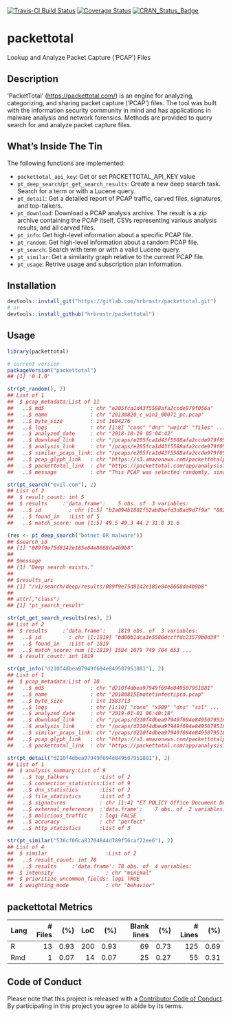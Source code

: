 
[![Travis-CI Build
Status](https://travis-ci.org/hrbrmstr/packettotal.svg?branch=master)](https://travis-ci.org/hrbrmstr/packettotal)
[![Coverage
Status](https://codecov.io/gh/hrbrmstr/packettotal/branch/master/graph/badge.svg)](https://codecov.io/gh/hrbrmstr/packettotal)
[![CRAN\_Status\_Badge](https://www.r-pkg.org/badges/version/packettotal)](https://cran.r-project.org/package=packettotal)

# packettotal

Lookup and Analyze Packet Capture (‘PCAP’) Files

## Description

‘PacketTotal’ (<https://packettotal.com/>) is an engine for analyzing,
categorizing, and sharing packet capture (‘PCAP’) files. The tool was
built with the information security community in mind and has
applications in malware analysis and network forensics. Methods are
provided to query search for and analyze packet capture files.

## What’s Inside The Tin

The following functions are implemented:

  - `packettotal_api_key`: Get or set PACKETTOTAL\_API\_KEY value
  - `pt_deep_search`/`pt_get_search_results`: Create a new deep search
    task. Search for a term or with a Lucene query.
  - `pt_detail`: Get a detailed report of PCAP traffic, carved files,
    signatures, and top-talkers.
  - `pt_download`: Download a PCAP analysis archive. The result is a zip
    archive containing the PCAP itself, CSVs representing various
    analysis results, and all carved files.
  - `pt_info`: Get high-level information about a specific PCAP file.
  - `pt_random`: Get high-level information about a random PCAP file.
  - `pt_search`: Search with term or with a valid Lucene query.
  - `pt_similar`: Get a similarity graph relative to the current PCAP
    file.
  - `pt_usage`: Retrive usage and subscription plan information.

## Installation

``` r
devtools::install_git("https://gitlab.com/hrbrmstr/packettotal.git")
# or
devtools::install_github("hrbrmstr/packettotal")
```

## Usage

``` r
library(packettotal)

# current version
packageVersion("packettotal")
## [1] '0.1.0'
```

``` r
str(pt_random(), 2)
## List of 1
##  $ pcap_metadata:List of 11
##   ..$ md5               : chr "e205fca1d43f5588afa2ccde979f056a"
##   ..$ name              : chr "20130820_c_win1_00071_pc.pcap"
##   ..$ byte_size         : int 1694276
##   ..$ logs              : chr [1:8] "conn" "dns" "weird" "files" ...
##   ..$ analyzed_date     : chr "2018-10-19 05:04:42"
##   ..$ download_link     : chr "/pcaps/e205fca1d43f5588afa2ccde979f056a/download"
##   ..$ analysis_link     : chr "/pcaps/e205fca1d43f5588afa2ccde979f056a/analysis"
##   ..$ similar_pcaps_link: chr "/pcaps/e205fca1d43f5588afa2ccde979f056a/similar"
##   ..$ pcap_glyph_link   : chr "https://s3.amazonaws.com/packettotalpub/files/e205fca1d43f5588afa2ccde979f056a/pcap-mosaic.png"
##   ..$ packettotal_link  : chr "https://packettotal.com/app/analysis?id=e205fca1d43f5588afa2ccde979f056a"
##   ..$ message           : chr "This PCAP was selected randomly, since no id was specified."
```

``` r
str(pt_search("evil.com"), 2)
## List of 2
##  $ result_count: int 5
##  $ results     :'data.frame':    5 obs. of  3 variables:
##   ..$ id         : chr [1:5] "b2a094b1882f52ab8befd3d8ad9d7f9a" "0826bfbd4a68519945b9af594a5a87d7" "385b9a5b3da0d56260f2be329e110795" "8e13e95bc12ad8415c4d8e8d313affac" ...
##   ..$ found_in   :List of 5
##   ..$ match_score: num [1:5] 49.5 49.3 44.2 31.8 31.6
```

``` r
(res <- pt_deep_search("botnet OR malware"))
## $search_id
## [1] "089f9e75d8142e185e84e8668da4b9b8"
## 
## $message
## [1] "Deep search exists."
## 
## $results_uri
## [1] "/v1/search/deep/results/089f9e75d8142e185e84e8668da4b9b8"
## 
## attr(,"class")
## [1] "pt_search_result"

str(pt_get_search_results(res), 2)
## List of 2
##  $ results     :'data.frame':    1819 obs. of  3 variables:
##   ..$ id         : chr [1:1819] "bd00b1dca3e5586dccffdc23579b0d39" "ba796317651f2064b1ca193e6e2cf947" "52419b8eba8af8fe502f8be324b67cb8" "da0023e2c4ca40ac480a4fdb930e7745" ...
##   ..$ found_in   :List of 1819
##   ..$ match_score: num [1:1819] 1584 1079 749 704 653 ...
##  $ result_count: int 1819
```

``` r
str(pt_info("d210f4dbea97949f694e849507951881"), 2)
## List of 1
##  $ pcap_metadata:List of 10
##   ..$ md5               : chr "d210f4dbea97949f694e849507951881"
##   ..$ name              : chr "20180815Emotetinfectipca.pcap"
##   ..$ byte_size         : int 1583713
##   ..$ logs              : chr [1:10] "conn" "x509" "dns" "ssl" ...
##   ..$ analyzed_date     : chr "2019-01-01 06:40:18"
##   ..$ download_link     : chr "/pcaps/d210f4dbea97949f694e849507951881/download"
##   ..$ analysis_link     : chr "/pcaps/d210f4dbea97949f694e849507951881/analysis"
##   ..$ similar_pcaps_link: chr "/pcaps/d210f4dbea97949f694e849507951881/similar"
##   ..$ pcap_glyph_link   : chr "https://s3.amazonaws.com/packettotalpub/files/d210f4dbea97949f694e849507951881/pcap-mosaic.png"
##   ..$ packettotal_link  : chr "https://packettotal.com/app/analysis?id=d210f4dbea97949f694e849507951881"
```

``` r
str(pt_detail("d210f4dbea97949f694e849507951881"), 2)
## List of 1
##  $ analysis_summary:List of 9
##   ..$ top_talkers          :List of 2
##   ..$ connection_statistics:List of 9
##   ..$ dns_statistics       :List of 2
##   ..$ file_statistics      :List of 3
##   ..$ signatures           : chr [1:4] "ET POLICY Office Document Download Containing AutoOpen Macro" "ET POLICY PE EXE or DLL Windows file download HTTP" "SURICATA TLS invalid record version" "SURICATA TLS invalid record/traffic"
##   ..$ external_references  :'data.frame':    7 obs. of  2 variables:
##   ..$ malicious_traffic    : logi FALSE
##   ..$ accuracy             : chr "perfect"
##   ..$ http_statistics      :List of 3
```

``` r
str(pt_similar("536cf06ca83704844d789f56caf22ee6"), 2)
## List of 4
##  $ similar                   :List of 2
##   ..$ result_count: int 78
##   ..$ results     :'data.frame': 78 obs. of  4 variables:
##  $ intensity                 : chr "minimal"
##  $ prioritize_uncommon_fields: logi TRUE
##  $ weighting_mode            : chr "behavior"
```

## packettotal Metrics

| Lang | \# Files |  (%) | LoC |  (%) | Blank lines |  (%) | \# Lines |  (%) |
| :--- | -------: | ---: | --: | ---: | ----------: | ---: | -------: | ---: |
| R    |       13 | 0.93 | 200 | 0.93 |          69 | 0.73 |      125 | 0.69 |
| Rmd  |        1 | 0.07 |  14 | 0.07 |          25 | 0.27 |       55 | 0.31 |

## Code of Conduct

Please note that this project is released with a [Contributor Code of
Conduct](CONDUCT.md). By participating in this project you agree to
abide by its terms.
